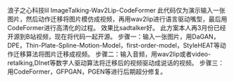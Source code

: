 浪子之心科技lil
ImageTalking-Wav2Lip-CodeFormer
此代码仅为演示输入一张图片，然后动作迁移将图片模仿成视频，再用wav2lip进行语言驱动嘴型，最后用CodeFormer进行高清化的过程。
效果比sadtalker好。
此方案本人再3月份已经开源到B站视频，现在将代码一起开源。
步骤一：输入一张图片，用DaGAN，DPE，Thin-Plate-Spline-Motion-Model，first-order-model，StyleHEAT等动作迁移算法将图片迁移成视频。
步骤二：输入音频，用wav2lip或者video-retalking,DInet等数字人驱动算法将迁移后的视频驱动成说话的视频。
步骤三：用CodeFormer，GFPGAN，PGEN等进行后期超分修复。
